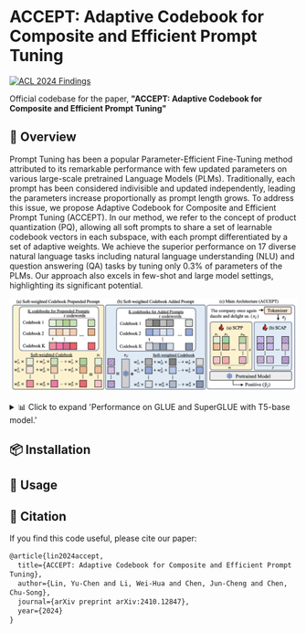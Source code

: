 # ACCEPT: Adaptive Codebook for Composite and Efficient Prompt Tuning
[![ACL 2024 Findings](https://img.shields.io/badge/EMNLP%20Findings-2024-blueviolet)](https://aclanthology.org/2024.findings-emnlp.900/)

Official codebase for the paper, **"ACCEPT: Adaptive Codebook for Composite and Efficient Prompt Tuning"**  

## 🌟 Overview

Prompt Tuning has been a popular Parameter-Efficient Fine-Tuning method attributed to its remarkable performance with few updated parameters on various large-scale pretrained Language Models (PLMs). Traditionally, each prompt has been considered indivisible and updated independently, leading the parameters increase proportionally as prompt length grows. To address this issue, we propose Adaptive Codebook for Composite and Efficient Prompt Tuning (ACCEPT). In our method, we refer to the concept of product quantization (PQ), allowing all soft prompts to share a set of learnable codebook vectors in each subspace, with each prompt differentiated by a set of adaptive weights. We achieve the superior performance on 17 diverse natural language tasks including natural language understanding (NLU) and question answering (QA) tasks by tuning only 0.3% of parameters of the PLMs. Our approach also excels in few-shot and large model settings, highlighting its significant potential.
  <p align="center">
<img src="./image/ov2.png" width="800" alt="Comparison on datasets"/>

  </p>

<details>
<summary> 📊 Click to expand 'Performance on GLUE and SuperGLUE with T5-base model.'</summary>

  <br>

  <p align="center">
    <img src="./image/cp1.png" width="800" alt="Comparison on datasets"/>
  </p>

</details>

## 📦 Installation

## 🚀 Usage

## 📖 Citation

If you find this code useful, please cite our paper:

```
@article{lin2024accept,
  title={ACCEPT: Adaptive Codebook for Composite and Efficient Prompt Tuning},
  author={Lin, Yu-Chen and Li, Wei-Hua and Chen, Jun-Cheng and Chen, Chu-Song},
  journal={arXiv preprint arXiv:2410.12847},
  year={2024}
}
```



